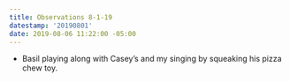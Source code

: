```yaml
---
title: Observations 8-1-19
datestamp: '20190801'
date: 2019-08-06 11:22:00 -05:00
---
```


- Basil playing along with Casey’s and my singing by squeaking his pizza chew toy.
